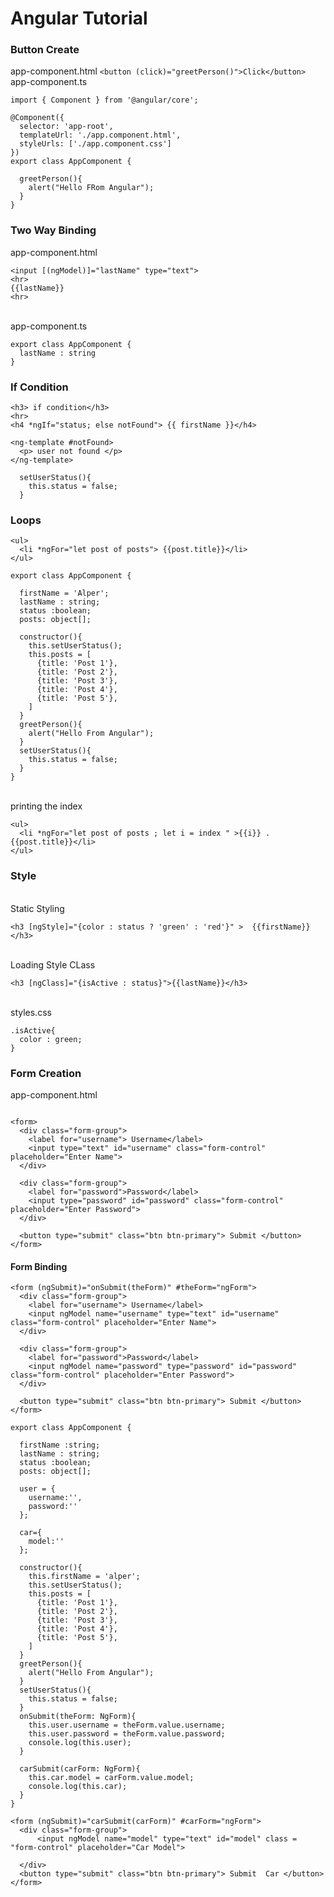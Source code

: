 
# Angular Tutorial 
### Button Create 

app-component.html 
```<button (click)="greetPerson()">Click</button> ``` 
<br> app-component.ts 
```
import { Component } from '@angular/core';

@Component({
  selector: 'app-root',
  templateUrl: './app.component.html',
  styleUrls: ['./app.component.css']
})
export class AppComponent {

  greetPerson(){
    alert("Hello FRom Angular");
  }
}

```
### Two Way Binding 
app-component.html 
```
<input [(ngModel)]="lastName" type="text">
<hr>
{{lastName}}
<hr>
```
<br> app-component.ts 
```
export class AppComponent {
  lastName : string
}
```
### If Condition
```
<h3> if condition</h3>
<hr>
<h4 *ngIf="status; else notFound"> {{ firstName }}</h4>

<ng-template #notFound>
  <p> user not found </p>
</ng-template>    
```

```
  setUserStatus(){
    this.status = false;
  }
```
### Loops 
```
<ul>
  <li *ngFor="let post of posts"> {{post.title}}</li>
</ul>
```
```
export class AppComponent {

  firstName = 'Alper';
  lastName : string;
  status :boolean;
  posts: object[];

  constructor(){
    this.setUserStatus();
    this.posts = [
      {title: 'Post 1'},
      {title: 'Post 2'},
      {title: 'Post 3'},
      {title: 'Post 4'},
      {title: 'Post 5'},
    ]
  }
  greetPerson(){
    alert("Hello From Angular");
  }
  setUserStatus(){
    this.status = false;
  }
}
```
<br> printing the index 
```
<ul>
  <li *ngFor="let post of posts ; let i = index " >{{i}} . {{post.title}}</li>
</ul>
```
### Style 
<br> Static Styling 
```
<h3 [ngStyle]="{color : status ? 'green' : 'red'}" >  {{firstName}}</h3>
```
<br>  Loading Style CLass 
```
<h3 [ngClass]="{isActive : status}">{{lastName}}</h3>
```
<br> styles.css 
```
.isActive{
  color : green;
}
```

### Form Creation 
app-component.html 
```

<form>
  <div class="form-group">
    <label for="username"> Username</label>
    <input type="text" id="username" class="form-control" placeholder="Enter Name">
  </div>

  <div class="form-group">
    <label for="password">Password</label>
    <input type="password" id="password" class="form-control" placeholder="Enter Password">
  </div>

  <button type="submit" class="btn btn-primary"> Submit </button>
</form>
```
#### Form Binding 

```
<form (ngSubmit)="onSubmit(theForm)" #theForm="ngForm">
  <div class="form-group">
    <label for="username"> Username</label>
    <input ngModel name="username" type="text" id="username" class="form-control" placeholder="Enter Name">
  </div>

  <div class="form-group">
    <label for="password">Password</label>
    <input ngModel name="password" type="password" id="password" class="form-control" placeholder="Enter Password">
  </div>

  <button type="submit" class="btn btn-primary"> Submit </button>
</form>
```
```
export class AppComponent {

  firstName :string;
  lastName : string;
  status :boolean;
  posts: object[];

  user = {
    username:'',
    password:''
  };

  car={
    model:''
  };

  constructor(){
    this.firstName = 'alper';
    this.setUserStatus();
    this.posts = [
      {title: 'Post 1'},
      {title: 'Post 2'},
      {title: 'Post 3'},
      {title: 'Post 4'},
      {title: 'Post 5'},
    ]
  }
  greetPerson(){
    alert("Hello From Angular");
  }
  setUserStatus(){
    this.status = false;
  }
  onSubmit(theForm: NgForm){
    this.user.username = theForm.value.username;
    this.user.password = theForm.value.password;
    console.log(this.user);
  }

  carSubmit(carForm: NgForm){
    this.car.model = carForm.value.model;
    console.log(this.car);
  }
}
```

```
<form (ngSubmit)="carSubmit(carForm)" #carForm="ngForm">
  <div class="form-group">
      <input ngModel name="model" type="text" id="model" class = "form-control" placeholder="Car Model">

  </div>
  <button type="submit" class="btn btn-primary"> Submit  Car </button>
</form>
```



